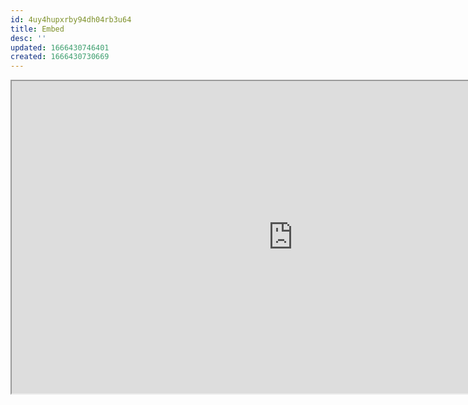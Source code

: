 ```yaml
---
id: 4uy4hupxrby94dh04rb3u64
title: Embed
desc: ''
updated: 1666430746401
created: 1666430730669
---
```




<div>
  <iframe id="inlineFrameExample"
      title="Inline Frame Example"
      width="900"
      height="500"
      src="https://www.databricks.com/blog/2021/10/12/native-support-of-session-window-in-spark-structured-streaming.html">
  </iframe>
</div>
